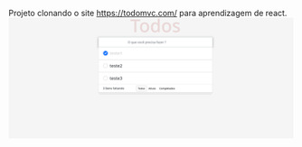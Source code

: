 Projeto clonando o site https://todomvc.com/ para aprendizagem de react.
![alt text](https://github.com/alanhenschel/TodoSite/blob/master/final.png)
